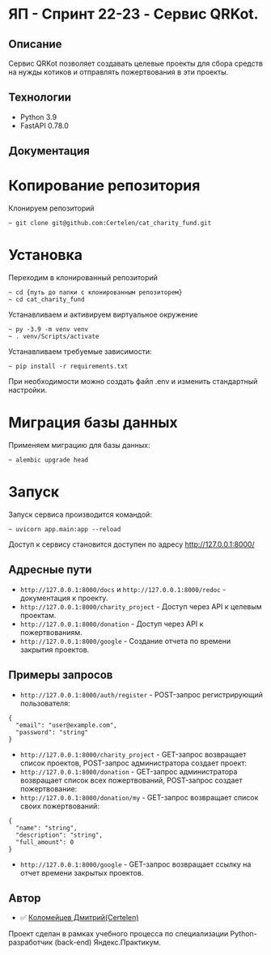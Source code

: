 # ЯП - Спринт 22-23 - Cервис QRKot.

## Описание
Сервис QRKot позволяет создавать целевые проекты для сбора средств на нужды котиков и отправлять пожертвования в эти проекты.

## Технологии
- Python 3.9
- FastAPI 0.78.0

## Документация
# Копирование репозитория
Клонируем репозиторий
```
~ git clone git@github.com:Certelen/cat_charity_fund.git
```

# Установка
Переходим в клонированный репозиторий
```
~ cd {путь до папки с клонированным репозиторем}
~ cd cat_charity_fund
```
Устанавливаем и активируем виртуальное окружение
```
~ py -3.9 -m venv venv
~ . venv/Scripts/activate
```
Устанавливаем требуемые зависимости:
```
~ pip install -r requirements.txt
```
При необходимости можно создать файл .env и изменить стандартный настройки.

# Миграция базы данных
Применяем миграцию для базы данных:
```
~ alembic upgrade head
```
# Запуск
Запуск сервиса производится командой:
```
~ uvicorn app.main:app --reload
```
Доступ к сервису становится доступен по адресу http://127.0.0.1:8000/

## Адресные пути
- ```http://127.0.0.1:8000/docs``` и ```http://127.0.0.1:8000/redoc``` - документация к проекту.
- ```http://127.0.0.1:8000/charity_project``` - Доступ через API к целевым проектам.
- ```http://127.0.0.1:8000/donation``` - Доступ через API к пожертвованиям.
- ```http://127.0.0.1:8000/google``` - Создание отчета по времени закрытия проектов.

## Примеры запросов
- ```http://127.0.0.1:8000/auth/register``` - POST-запрос регистрирующий пользователя:
```
{
  "email": "user@example.com",
  "password": "string"
}
```
- ```http://127.0.0.1:8000/charity_project``` - GET-запрос возвращает список проектов, POST-запрос администратора создает проект:
- ```http://127.0.0.1:8000/donation``` - GET-запрос администратора возвращает список всех пожертвований, POST-запрос создает пожертвование:
- ```http://127.0.0.1:8000/donation/my``` - GET-запрос возвращает список своих пожертвований:
```
{
  "name": "string",
  "description": "string",
  "full_amount": 0
}
```
- ```http://127.0.0.1:8000/google``` - GET-запрос возвращает ссылку на отчет времени закрытых проектов.


## Автор

- :white_check_mark: [Коломейцев Дмитрий(Certelen)](https://github.com/Certelen)

Проект сделан в рамках учебного процесса по специализации Python-разработчик (back-end) Яндекс.Практикум.